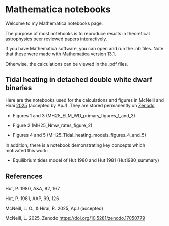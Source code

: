# Mathematica notebooks

Welcome to my Mathematica notebooks page.

The purpose of most notebooks is to reproduce results in theoretical astrophysics peer reviewed papers interactively.

If you have Mathematica software, you can open and run the .nb files. Note that these were made with Mathematica version 13.1.

Otherwise, the calculations can be viewed in the .pdf files.

## Tidal heating in detached double white dwarf binaries

Here are the notebooks used for the calculations and figures in McNeill and Hirai [2025](https://arxiv.org/abs/2507.21821) (accepted by ApJ). They are stored permanently on [Zenodo](https://doi.org/10.5281/zenodo.17050779).

- Figures 1 and 3 (MH25_ELM_WD_primary_figures_1_and_3)

- Figure 2 (MH25_Nmw_rates_figure_2)

- Figures 4 and 5 (MH25_Tidal_heating_models_figures_4_and_5)

In addition, there is a notebook demonstrating key concepts which motivated this work:

- Equilibrium tides model of Hut 1980 and Hut 1981 (Hut1980_summary)


## References

Hut, P. 1980, A&A, 92, 167

Hut, P. 1981, AAP, 99, 126

McNeill, L. O., & Hirai, R. 2025, ApJ (accepted)

McNeill, L. 2025, Zenodo https://doi.org/10.5281/zenodo.17050779
